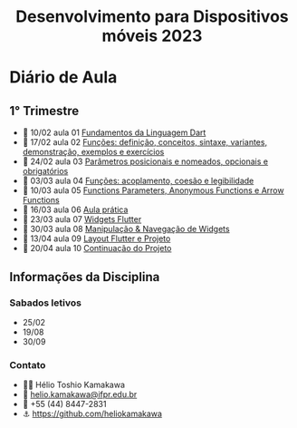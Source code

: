 <h1 align="center">Desenvolvimento para Dispositivos móveis 2023</h1>


# Diário de Aula 
## 1° Trimestre

* 📆 10/02 aula 01 [Fundamentos da Linguagem Dart](https://github.com/Pedrxx/DDM/tree/main/aula-01/fundamentos)
* 📆 17/02 aula 02 [Funções: definição, conceitos, sintaxe, variantes, demonstração, exemplos e exercícios](https://github.com/Pedrxx/DDM/tree/main/aula-02/funcoes)
* 📆 24/02 aula 03 [Parâmetros posicionais e nomeados, opcionais e obrigatórios](https://github.com/Pedrxx/DDM/tree/main/aula-03/parametros)
* 📆 03/03 aula 04 [Funções: acoplamento, coesão e legibilidade](https://github.com/Pedrxx/DDM/tree/main/aula-04/funcoes)
* 📆 10/03 aula 05 [Functions Parameters, Anonymous Functions e Arrow Functions](https://github.com/Pedrxx/DDM/tree/main/aula-05/funcoes_parametros)
* 📆 16/03 aula 06 [Aula prática](https://github.com/Pedrxx/DDM/tree/main/aula-06/aula_pratica)
* 📆 23/03 aula 07 [Widgets Flutter](https://github.com/Pedrxx/DDM/tree/main/aula-07/widgets)
* 📆 30/03 aula 08 [Manipulação & Navegação de Widgets](https://github.com/Pedrxx/DDM/tree/main/aula-08/navega%C3%A7%C3%A3o-widgets)
* 📆 13/04 aula 09 [Layout Flutter e Projeto](https://github.com/Pedrxx/DDM/tree/main/aula-09/layout_flutter)
* 📆 20/04 aula 10 [Continuação do Projeto](https://github.com/Pedrxx/DDM/tree/main/aula-09/layout_flutter)


## Informações da Disciplina 

### Sabados letivos
* 25/02
* 19/08
* 30/09

### Contato 

* 👨‍🏫 Hélio Toshio Kamakawa
* 📧 helio.kamakawa@ifpr.edu.br
* 📱 +55 (44) 8447-2831
* ⚓ https://github.com/heliokamakawa

